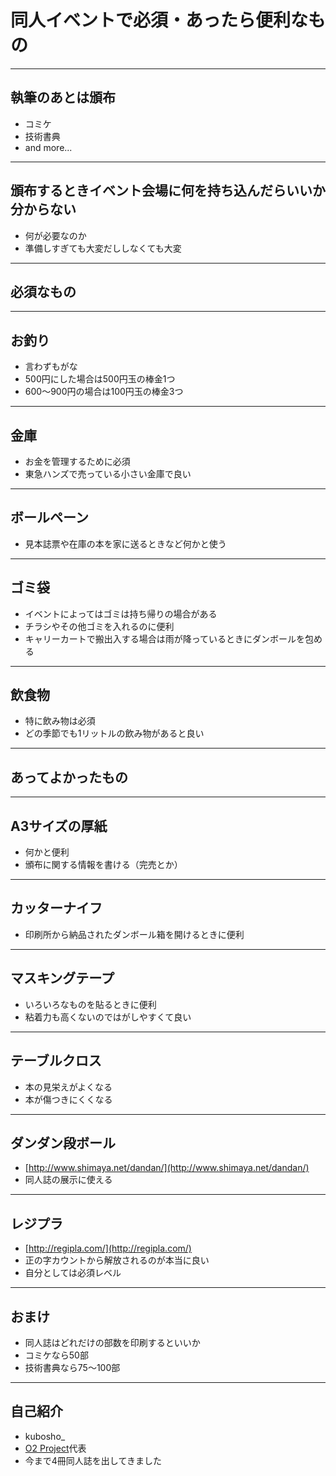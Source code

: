 <!--top-->
# 同人イベントで必須・あったら便利なもの

-----
## 執筆のあとは頒布

- コミケ
- 技術書典
- and more...

-----
## 頒布するときイベント会場に何を持ち込んだらいいか分からない

- 何が必要なのか
- 準備しすぎても大変だししなくても大変

-----
## 必須なもの

-----
## お釣り

- 言わずもがな
- 500円にした場合は500円玉の棒金1つ
- 600〜900円の場合は100円玉の棒金3つ

-----
## 金庫

- お金を管理するために必須
- 東急ハンズで売っている小さい金庫で良い

-----
## ボールペーン

- 見本誌票や在庫の本を家に送るときなど何かと使う

-----
## ゴミ袋

- イベントによってはゴミは持ち帰りの場合がある
- チラシやその他ゴミを入れるのに便利
- キャリーカートで搬出入する場合は雨が降っているときにダンボールを包める

-----
## 飲食物

- 特に飲み物は必須
- どの季節でも1リットルの飲み物があると良い

-----
## あってよかったもの

-----
## A3サイズの厚紙

- 何かと便利
- 頒布に関する情報を書ける（完売とか）

-----
## カッターナイフ

- 印刷所から納品されたダンボール箱を開けるときに便利

-----
## マスキングテープ

- いろいろなものを貼るときに便利
- 粘着力も高くないのではがしやすくて良い

-----
## テーブルクロス

- 本の見栄えがよくなる
- 本が傷つきにくくなる

-----
## ダンダン段ボール

- [http://www.shimaya.net/dandan/](http://www.shimaya.net/dandan/)
- 同人誌の展示に使える

-----
## レジプラ

- [http://regipla.com/](http://regipla.com/)
- 正の字カウントから解放されるのが本当に良い
- 自分としては必須レベル

-----
## おまけ

- 同人誌はどれだけの部数を印刷するといいか
- コミケなら50部
- 技術書典なら75〜100部

-----
## 自己紹介

- kubosho_
- [O2 Project](https://o2p.booth.pm/)代表
- 今まで4冊同人誌を出してきました
